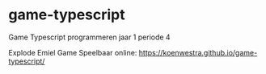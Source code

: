 # game-typescript
Game Typescript programmeren jaar 1 periode 4

Explode Emiel Game
Speelbaar online:
https://koenwestra.github.io/game-typescript/

